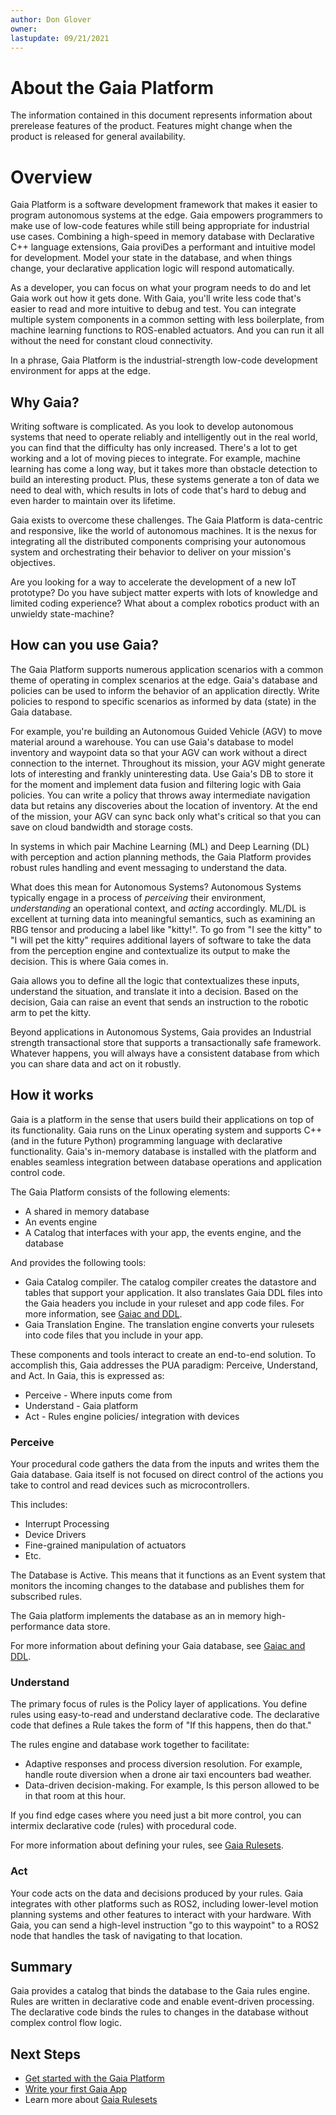 ```yaml
---
author: Don Glover
owner: 
lastupdate: 09/21/2021
---
```


# About the Gaia Platform

The information contained in this document represents information about prerelease features of the product. Features might change when the product is released for general availability.

# Overview

Gaia Platform is a software development framework that makes it easier to program autonomous systems at the edge. Gaia empowers programmers to make use of low-code features while still being appropriate for industrial use cases. Combining a high-speed in memory database with Declarative C++ language extensions, Gaia proviDes a performant and intuitive model for development. Model your state in the database, and when things change, your declarative application logic will respond automatically.

As a developer, you can focus on what your program needs to do and let Gaia work out how it gets done. With Gaia, you'll write less code that's easier to read and more intuitive to debug and test. You can integrate multiple system components in a common setting with less boilerplate, from machine learning functions to ROS-enabled actuators. And you can run it all without the need for constant cloud connectivity.

In a phrase, Gaia Platform is the industrial-strength low-code development environment for apps at the edge.

## Why Gaia?

Writing software is complicated. As you look to develop autonomous systems that need to operate reliably and intelligently out in the real world, you can find that the difficulty has only increased. There's a lot to get working and a lot of moving pieces to integrate. For example, machine learning has come a long way, but it takes more than obstacle detection to build an interesting product. Plus, these systems generate a ton of data we need to deal with, which results in lots of code that's hard to debug and even harder to maintain over its lifetime.

Gaia exists to overcome these challenges. The Gaia Platform is data-centric and responsive, like the world of autonomous machines. It is the nexus for integrating all the distributed components comprising your autonomous system and orchestrating their behavior to deliver on your mission's objectives.

Are you looking for a way to accelerate the development of a new IoT prototype? Do you have subject matter experts with lots of knowledge and limited coding experience? What about a complex robotics product with an unwieldy state-machine?

## How can you use Gaia?

The Gaia Platform supports numerous application scenarios with a common theme of operating in complex scenarios at the edge. Gaia's database and policies can be used to inform the behavior of an application directly. Write policies to respond to specific scenarios as informed by data (state) in the Gaia database.

For example, you're building an Autonomous Guided Vehicle (AGV) to move material around a warehouse. You can use Gaia's database to model inventory and waypoint data so that your AGV can work without a direct connection to the internet. Throughout its mission, your AGV might generate lots of interesting and frankly uninteresting data. Use Gaia's DB to store it for the moment and implement data fusion and filtering logic with Gaia policies. You can write a policy that throws away intermediate navigation data but retains any discoveries about the location of inventory. At the end of the mission, your AGV can sync back only what's critical so that you can save on cloud bandwidth and storage costs.

In systems in which pair Machine Learning (ML) and Deep Learning (DL) with perception and action planning methods, the Gaia Platform provides robust rules handling and event messaging to understand the data.

What does this mean for Autonomous Systems? Autonomous Systems typically engage in a process of *perceiving* their environment, *understanding* an operational context, and *acting* accordingly. ML/DL is excellent at turning data into meaningful semantics, such as examining an RBG tensor and producing a label like "kitty!". To go from "I see the kitty" to "I will pet the kitty" requires additional layers of software to take the data from the perception engine and contextualize its output to make the decision. This is where Gaia comes in.

Gaia allows you to define all the logic that contextualizes these inputs, understand the situation, and translate it into a decision. Based on the decision, Gaia can raise an event that sends an instruction to the robotic arm to pet the kitty.

Beyond applications in Autonomous Systems, Gaia provides an Industrial strength transactional store that supports a transactionally safe framework. Whatever happens, you will always have a consistent database from which you can share data and act on it robustly.

## How it works

Gaia is a platform in the sense that users build their applications on top of its functionality. Gaia runs on the Linux operating system and supports C++ (and in the future Python) programming language with declarative functionality. Gaia's in-memory database is installed with the platform and enables seamless integration between database operations and application control code.

The Gaia Platform consists of the following elements:

-   A shared in memory database
-   An events engine
-   A Catalog that interfaces with your app, the events engine, and the database

And provides the following tools:

-   Gaia Catalog compiler. The catalog compiler creates the datastore and tables that support your application. It also translates Gaia DDL files into the Gaia headers you include in your ruleset and     app code files. For more information, see [Gaiac and DDL](articles/reference/ddl-gaia.md).
-   Gaia Translation Engine. The translation engine converts your rulesets into code files that you include in your app.

These components and tools interact to create an end-to-end solution. To accomplish this, Gaia addresses the PUA paradigm: Perceive, Understand, and Act. In Gaia, this is expressed as:

-   Perceive - Where inputs come from
-   Understand - Gaia platform
-   Act - Rules engine policies/ integration with devices

### Perceive

Your procedural code gathers the data from the inputs and writes them the Gaia database. Gaia itself is not focused on direct control of the actions you take to control and read devices such as microcontrollers.

This includes:

-   Interrupt Processing
-   Device Drivers
-   Fine-grained manipulation of actuators
-   Etc.

The Database is Active. This means that it functions as an Event system that monitors the incoming changes to the database and publishes them for subscribed rules.

The Gaia platform implements the database as an in memory high-performance data store.

For more information about defining your Gaia database, see [Gaiac and DDL](articles/reference/ddl-gaia.md).

### Understand

The primary focus of rules is the Policy layer of applications. You define rules using easy-to-read and understand declarative code. The declarative code that defines a Rule takes the form of "If this happens, then do that."

The rules engine and database work together to facilitate:

-   Adaptive responses and process diversion resolution. For example, handle route diversion when a drone air taxi encounters bad weather.
-   Data-driven decision-making. For example, Is this person allowed to be in that room at this hour.

If you find edge cases where you need just a bit more control, you can intermix declarative code (rules) with procedural code.

For more information about defining your rules, see [Gaia Rulesets](articles/rulesets-gaia-rulesets.md).

### Act

Your code acts on the data and decisions produced by your rules. Gaia integrates with other platforms such as ROS2, including lower-level motion planning systems and other features to interact with your hardware. With Gaia, you can send a high-level instruction "go to this waypoint" to a ROS2 node that handles the task of navigating to that location.

## Summary

Gaia provides a catalog that binds the database to the Gaia rules engine. Rules are written in declarative code and enable event-driven processing. The declarative code binds the rules to changes in the database without complex control flow logic.

## Next Steps

* [Get started with the Gaia Platform](articles/getting-started-with-gaia.md)
* [Write your first Gaia App](articles/tutorials/writing-first-gaia-application.md)
* Learn more about [Gaia Rulesets](articles/rulesets-gaia-rulesets.md)

